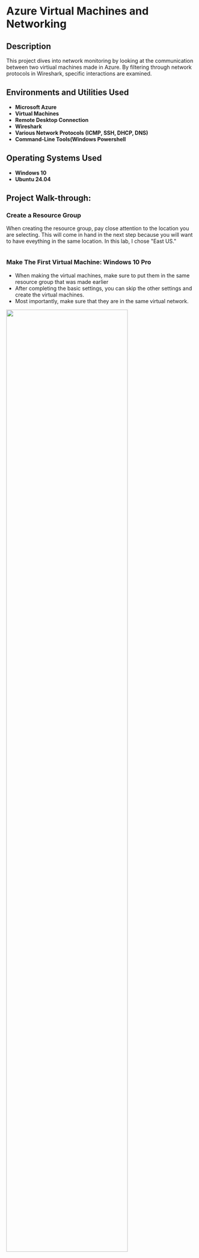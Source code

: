 <h1><b>Azure Virtual Machines and Networking</b></h1>


<h2>Description</h2>
This project dives into network monitoring by looking at the communication between two virtiual machines made in Azure. By filtering through network protocols in Wireshark, specific interactions are examined.
<br />


<h2>Environments and Utilities Used</h2>

- <b>Microsoft Azure</b>
- <b>Virtual Machines</b>
- <b>Remote Desktop Connection</b> 
- <b>Wireshark</b>
- <b>Various Network Protocols (ICMP, SSH, DHCP, DNS)</b>
- <b>Command-Line Tools(Windows Powershell</b>

<h2>Operating Systems Used </h2>

- <b>Windows 10</b>
- <b>Ubuntu 24.04</b>

<h2>Project Walk-through:</h2>

<h3>Create a Resource Group</h3>
<p>When creating the resource group, pay close attention to the location you are selecting. This will come in hand in the next step because you will want to have eveything in the same location. In this lab, I chose "East US."</p>
<img src="">

<h3>Make The First Virtual Machine: Windows 10 Pro</h3>
<ul>
  <li>When making the virtual machines, make sure to put them in the same resource group that was made earlier</li>
  <li>After completing the basic settings, you can skip the other settings and create the virtual machines.</li>
  <li>Most importantly, make sure that they are in the same virtual network.</li>
</ul>
<img src="Screenshot 2025-01-14 094831.png"  width="80%">

<h3>Make The Second Virtual Machine: Linux Ubuntu</h3>
<img src="Screenshot 2025-01-14 094855.png"  width="80%">

<h3>Connect to the Windows virtual machine using its public IP address with Remote Desktop</h3>
<img src="Screenshot 2025-01-14 094155.png"  width="80%">

<h3>Download Wireshark</h3>
<p>This application will be used to monitor network traffic. When downloading, there is no need to alter the settings. You can simply click "next" until the application is installed.</p>
<img src="2025-01-14 175955.png"  width="80%">

<h3>Open Wireshark and double-click on "Ethernet"</h3>
<img src="2025-01-14 180821.png"  width="80%">

<h3>Open Windows Powershell and ping the Linux virtual machine via its private IP address</h3>
<p>Before pinging the linux machine, filter the capture in Wireshark to just view the ICMP traffic. To send a continous ping, enter "ipconfig -t"</p>
<img src="2025-01-14 181137.png"  width="80%">
<img src="2025-01-14 181848.png"  width="80%">

<h3>Go back to Azure and add an inbound security rule fr the Linux vm to block all incoming pings</h3>
<img src="Screenshot 2025-01-14 101410.png"  width="80%">
<img src="Screenshot 2025-01-14 101454.png"  width="80%">
<img src="Screenshot 2025-01-14 101525.png"  width="80%">
<img src="Screenshot 2025-01-14 101707.png"  width="80%">

<h3>Delete the setting created</h3>
<p>The Linux vm will go back to accepting pings</p>
<img src="Screenshot 2025-01-14 101924.png"  width="80%">

<h3>Monitor SSH traffic</h3>
<p>Filter to oinly show ssh traffic and SSH into the remote machine by entering "ssh <theprivateIpAddressOfTheLinuxVM>"</p>
<p>You can exit the Linux VM by simply entering "exit"</p>
<img src="2025-01-14 182545.png"  width="80%">
<img src="2025-01-14 183114.png"  width="80%">
